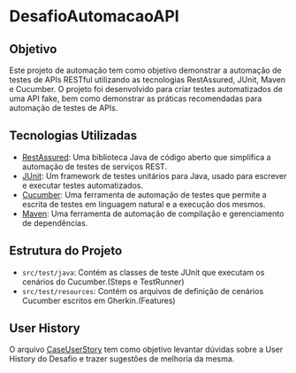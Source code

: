 # DesafioAutomacaoAPI

## Objetivo

Este projeto de automação tem como objetivo demonstrar a automação de testes de APIs RESTful utilizando as tecnologias RestAssured, JUnit, Maven e Cucumber. O projeto foi desenvolvido para criar testes automatizados de uma API fake, bem como demonstrar as práticas recomendadas para automação de testes de APIs.

## Tecnologias Utilizadas

- [RestAssured](https://rest-assured.io/): Uma biblioteca Java de código aberto que simplifica a automação de testes de serviços REST.
- [JUnit](https://junit.org/): Um framework de testes unitários para Java, usado para escrever e executar testes automatizados.
- [Cucumber](https://cucumber.io/): Uma ferramenta de automação de testes que permite a escrita de testes em linguagem natural e a execução dos mesmos.
- [Maven](https://maven.apache.org/): Uma ferramenta de automação de compilação e gerenciamento de dependências.

## Estrutura do Projeto

- `src/test/java`: Contém as classes de teste JUnit que executam os cenários do Cucumber.(Steps e TestRunner)
- `src/test/resources`: Contém os arquivos de definição de cenários Cucumber escritos em Gherkin.(Features)

## User History

O arquivo [CaseUserStory](https://github.com/HCyrillo/DesafioAutomacaoAPI/blob/main/CaseUserStory) tem como objetivo levantar dúvidas sobre a User History do Desafio e trazer sugestões de melhoria da mesma.

